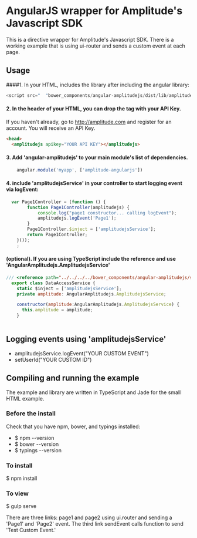 # AngularJS wrapper for Amplitude's Javascript SDK 

This is a directive wrapper for Amplitude's Javascript SDK. There is a working example that is using ui-router and sends a custom event at each page.

## Usage
####1. In your HTML, includes the library after including the angular library:

```javascript
<script src="  "bower_components/angular-amplitudejs/dist/lib/amplitude.directive.js">
```

#### 2. In the header of your HTML, you can drop the tag with your API Key. 
If you haven't already, go to http://amplitude.com and register for an account. You will receive an API Key.

```html
<head>
  <amplitudejs apikey="YOUR API KEY"></amplitudejs>
```

#### 3. Add 'angular-amplitudejs' to your main module's list of dependencies.

```javascript
    angular.module('myapp', ['amplitude-angularjs'])
```        
#### 4. include 'amplitudejsService' in your controller to start logging event via logEvent:

```javascript
  var Page1Controller = (function () {
        function Page1Controller(amplitudejs) {
            console.log("page1 constructor... calling logEvent");
            amplitudejs.logEvent('Page1');
        }
        Page1Controller.$inject = ['amplitudejsService'];
        return Page1Controller;
    }());
    ;
```

#### (optional). If you are using TypeScript include the reference and use 'AngularAmplitudejs.AmplitudejsService'

```javascript
/// <reference path="../../../../bower_components/angular-amplitudejs/src/lib/amplitude.directive.ts" />
  export class DataAccessService {
    static $inject = ['amplitudejsService'];
    private amplitude: AngularAmplitudejs.AmplitudejsService;

    constructor(amplitude:AngularAmplitudejs.AmplitudejsService) {
      this.amplitude = amplitude;
    }
    
```

## Logging events using 'amplitudejsService'

- amplitudejsService.logEvent("YOUR CUSTOM EVENT")
- setUserId("YOUR CUSTOM ID")

## Compiling and running the example
The example and library are written in TypeScript and Jade for the small HTML example.

### Before the install
Check that you have npm, bower, and typings installed:

- $ npm --version
- $ bower --version
- $ typings --version

### To install
$ npm install

### To view
$ gulp serve

There are three links: page1 and page2 using ui.router and sending a 'Page1' and 'Page2' event.
The third link sendEvent calls function to send 'Test Custom Event.'

